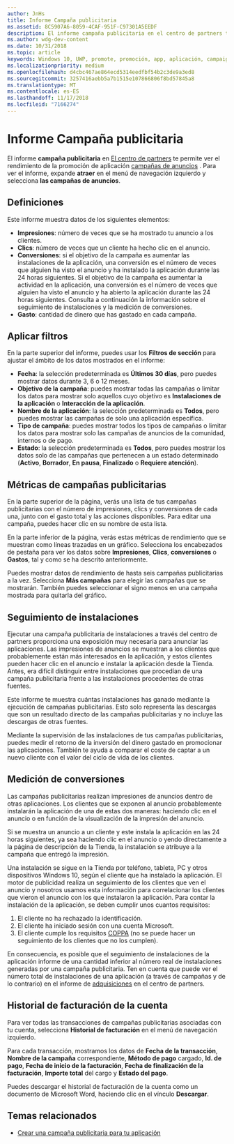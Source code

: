 ```yaml
---
author: JnHs
title: Informe Campaña publicitaria
ms.assetid: 8C5907A6-8059-4CAF-951F-C97301A5EEDF
description: El informe campaña publicitaria en el centro de partners te permite ver el rendimiento de tus campañas de anuncios de promoción de aplicación.
ms.author: wdg-dev-content
ms.date: 10/31/2018
ms.topic: article
keywords: Windows 10, UWP, promote, promoción, app, aplicación, campaign, campaña, report, informe, installs, instalaciones
ms.localizationpriority: medium
ms.openlocfilehash: d4cbc467ae864ecd5314eedfbf54b2c3de9a3ed8
ms.sourcegitcommit: 3257416aebb5a7b1515e107866806f8bd57845a8
ms.translationtype: MT
ms.contentlocale: es-ES
ms.lasthandoff: 11/17/2018
ms.locfileid: "7166274"
---
```

# <a name="ad-campaign-report"></a>Informe Campaña publicitaria

El informe **campaña publicitaria** en [El centro de partners](https://partner.microsoft.com/dashboard) te permite ver el rendimiento de la promoción de aplicación [campañas de anuncios](create-an-ad-campaign-for-your-app.md) . Para ver el informe, expande **atraer** en el menú de navegación izquierdo y selecciona **las campañas de anuncios**.

## <a name="definitions"></a>Definiciones

Este informe muestra datos de los siguientes elementos:

-   **Impresiones**: número de veces que se ha mostrado tu anuncio a los clientes.
-   **Clics**: número de veces que un cliente ha hecho clic en el anuncio.
-   **Conversiones**: si el objetivo de la campaña es aumentar las instalaciones de la aplicación, una conversión es el número de veces que alguien ha visto el anuncio y ha instalado la aplicación durante las 24 horas siguientes. Si el objetivo de la campaña es aumentar la actividad en la aplicación, una conversión es el número de veces que alguien ha visto el anuncio y ha abierto la aplicación durante las 24 horas siguientes. Consulta a continuación la información sobre el seguimiento de instalaciones y la medición de conversiones.
-   **Gasto**: cantidad de dinero que has gastado en cada campaña.

## <a name="apply-filters"></a>Aplicar filtros

En la parte superior del informe, puedes usar los **Filtros de sección** para ajustar el ámbito de los datos mostrados en el informe:

-   **Fecha**: la selección predeterminada es **Últimos 30 días**, pero puedes mostrar datos durante 3, 6 o 12 meses.
-   **Objetivo de la campaña**: puedes mostrar todas las campañas o limitar los datos para mostrar solo aquellos cuyo objetivo es **Instalaciones de la aplicación** o **Interacción de la aplicación**.
-   **Nombre de la aplicación**: la selección predeterminada es **Todos**, pero puedes mostrar las campañas de solo una aplicación específica.
-   **Tipo de campaña**: puedes mostrar todos los tipos de campañas o limitar los datos para mostrar solo las campañas de anuncios de la comunidad, internos o de pago.
-   **Estado**: la selección predeterminada es **Todos**, pero puedes mostrar los datos solo de las campañas que pertenecen a un estado determinado (**Activo**, **Borrador**, **En pausa**, **Finalizado** o **Requiere atención**).


## <a name="ad-campaign-metrics"></a>Métricas de campañas publicitarias

En la parte superior de la página, verás una lista de tus campañas publicitarias con el número de impresiones, clics y conversiones de cada una, junto con el gasto total y las acciones disponibles. Para editar una campaña, puedes hacer clic en su nombre de esta lista.

En la parte inferior de la página, verás estas métricas de rendimiento que se muestran como líneas trazadas en un gráfico. Selecciona los encabezados de pestaña para ver los datos sobre **Impresiones**, **Clics**, **conversiones** o **Gastos**, tal y como se ha descrito anteriormente.

Puedes mostrar datos de rendimiento de hasta seis campañas publicitarias a la vez. Selecciona **Más campañas** para elegir las campañas que se mostrarán. También puedes seleccionar el signo menos en una campaña mostrada para quitarla del gráfico.


## <a name="install-tracking"></a>Seguimiento de instalaciones

Ejecutar una campaña publicitaria de instalaciones a través del centro de partners proporciona una exposición muy necesaria para anunciar las aplicaciones. Las impresiones de anuncios se muestran a los clientes que probablemente están más interesados en la aplicación, y estos clientes pueden hacer clic en el anuncio e instalar la aplicación desde la Tienda. Antes, era difícil distinguir entre instalaciones que procedían de una campaña publicitaria frente a las instalaciones procedentes de otras fuentes.

Este informe te muestra cuántas instalaciones has ganado mediante la ejecución de campañas publicitarias. Esto solo representa las descargas que son un resultado directo de las campañas publicitarias y no incluye las descargas de otras fuentes.

Mediante la supervisión de las instalaciones de tus campañas publicitarias, puedes medir el retorno de la inversión del dinero gastado en promocionar las aplicaciones. También te ayuda a comparar el coste de captar a un nuevo cliente con el valor del ciclo de vida de los clientes.


## <a name="measuring-conversions"></a>Medición de conversiones

Las campañas publicitarias realizan impresiones de anuncios dentro de otras aplicaciones. Los clientes que se exponen al anuncio probablemente instalarán la aplicación de una de estas dos maneras: haciendo clic en el anuncio o en función de la visualización de la impresión del anuncio.

Si se muestra un anuncio a un cliente y este instala la aplicación en las 24 horas siguientes, ya sea haciendo clic en el anuncio o yendo directamente a la página de descripción de la Tienda, la instalación se atribuye a la campaña que entregó la impresión.

Una instalación se sigue en la Tienda por teléfono, tableta, PC y otros dispositivos Windows 10, según el cliente que ha instalado la aplicación. El motor de publicidad realiza un seguimiento de los clientes que ven el anuncio y nosotros usamos esta información para correlacionar los clientes que vieron el anuncio con los que instalaron la aplicación. Para contar la instalación de la aplicación, se deben cumplir unos cuantos requisitos:

1.  El cliente no ha rechazado la identificación.
2.  El cliente ha iniciado sesión con una cuenta Microsoft.
3.  El cliente cumple los requisitos [COPPA](http://go.microsoft.com/fwlink?LinkId=536558) (no se puede hacer un seguimiento de los clientes que no los cumplen).

En consecuencia, es posible que el seguimiento de instalaciones de la aplicación informe de una cantidad inferior al número real de instalaciones generadas por una campaña publicitaria. Ten en cuenta que puede ver el número total de instalaciones de una aplicación (a través de campañas y de lo contrario) en el informe de [adquisiciones](acquisitions-report.md) en el centro de partners.


## <a name="account-billing-history"></a>Historial de facturación de la cuenta

Para ver todas las transacciones de campañas publicitarias asociadas con tu cuenta, selecciona **Historial de facturación** en el menú de navegación izquierdo.

Para cada transacción, mostramos los datos de **Fecha de la transacción**, **Nombre de la campaña** correspondiente, **Método de pago** cargado, **Id. de pago**, **Fecha de inicio de la facturación**, **Fecha de finalización de la facturación**, **Importe total** del cargo y **Estado del pago**.

Puedes descargar el historial de facturación de la cuenta como un documento de Microsoft Word, haciendo clic en el vínculo **Descargar**.

## <a name="related-topics"></a>Temas relacionados

* [Crear una campaña publicitaria para tu aplicación](create-an-ad-campaign-for-your-app.md)

 

 
